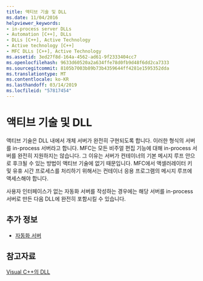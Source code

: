 ```yaml
---
title: 액티브 기술 및 DLL
ms.date: 11/04/2016
helpviewer_keywords:
- in-process server DLLs
- Automation [C++], DLLs
- DLLs [C++], Active Technology
- Active technology [C++]
- MFC DLLs [C++], Active Technology
ms.assetid: 3ed27f8d-164a-4562-ad61-9f2333404cc7
ms.openlocfilehash: 9633d60520a2a634ffe78d0fb9d48f6dd2ca7333
ms.sourcegitcommit: 8105b7003b89b73b4359644ff4281e1595352dda
ms.translationtype: MT
ms.contentlocale: ko-KR
ms.lasthandoff: 03/14/2019
ms.locfileid: "57817454"
---
```

# <a name="active-technology-and-dlls"></a>액티브 기술 및 DLL

액티브 기술은 DLL 내에서 개체 서버가 완전히 구현되도록 합니다. 이러한 형식의 서버를 in-process 서버라고 합니다. MFC는 모든 비주얼 편집 기능에 대해 in-process 서버를 완전히 지원하지는 않습니다. 그 이유는 서버가 컨테이너의 기본 메시지 루프 안으로 후크될 수 있는 방법이 액티브 기술에 없기 때문입니다. MFC에서 액셀러레이터 키 및 유휴 시간 프로세스를 처리하기 위해서는 컨테이너 응용 프로그램의 메시지 루프에 액세스해야 합니다.

사용자 인터페이스가 없는 자동화 서버를 작성하는 경우에는 해당 서버를 in-process 서버로 만든 다음 DLL에 완전히 포함시킬 수 있습니다.

## <a name="what-do-you-want-to-know-more-about"></a>추가 정보

- [자동화 서버](../mfc/automation-servers.md)

## <a name="see-also"></a>참고자료

[Visual C++의 DLL](dlls-in-visual-cpp.md)
